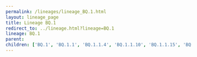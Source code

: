 ```yaml
---
permalink: /lineages/lineage_BQ.1.html
layout: lineage_page
title: Lineage BQ.1
redirect_to: ../lineage.html?lineage=BQ.1
lineage: BQ.1
parent: 
children: ['BQ.1', 'BQ.1.1', 'BQ.1.1.4', 'BQ.1.1.10', 'BQ.1.1.15', 'BQ.1.1.31', 'BQ.1.1.37', 'BQ.1.1.46', 'BQ.1.1.47', 'BQ.1.1.57', 'BQ.1.10', 'BQ.1.21']
---
```

